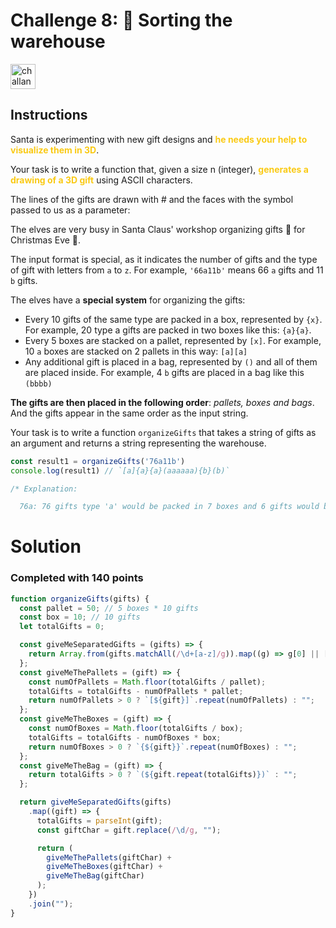 # Challenge 8: 🏬 Sorting the warehouse

<img src="https://adventjs.dev/challenges-2023/8.png" alt="challange-08" width="40px" height="40px" />

## Instructions

<p>Santa is experimenting with new gift designs and <strong style="color:rgb(250 202 21)">he needs your help to visualize them in 3D</strong>.</p>
<p>Your task is to write a function that, given a size n (integer), <strong style="color:rgb(250 202 21)">generates a drawing of a 3D gift</strong> using ASCII characters.</p>
<p>The lines of the gifts are drawn with # and the faces with the symbol passed to us as a parameter:</p>

<p>The elves are very busy in Santa Claus' workshop organizing gifts 🎁 for Christmas Eve 🎄.</p>
<p>The input format is special, as it indicates the number of gifts and the type of gift with letters from <code>a</code> to <code>z</code>. For example, <code>'66a11b'</code> means 66 <code>a</code> gifts and 11 <code>b</code> gifts.</p>
<p>The elves have a <strong>special system</strong> for organizing the gifts:</p>
<ul>
<li>Every 10 gifts of the same type are packed in a box, represented by <code>{x}</code>. For example, 20 type a gifts are packed in two boxes like this: <code>{a}{a}</code>.</li>
<li>Every 5 boxes are stacked on a pallet, represented by <code>[x]</code>. For example, 10 <code>a</code> boxes are stacked on 2 pallets in this way: <code>[a][a]</code></li>
<li>Any additional gift is placed in a bag, represented by <code>()</code> and all of them are placed inside. For example, 4 <code>b</code> gifts are placed in a bag like this <code>(bbbb)</code></li>
</ul>
<p><strong>The gifts are then placed in the following order</strong>: <em>pallets, boxes and bags</em>. And the gifts appear in the same order as the input string.</p>
<p>Your task is to write a function <code>organizeGifts</code> that takes a string of gifts as an argument and returns a string representing the warehouse.</p>

```js
const result1 = organizeGifts('76a11b')
console.log(result1) // `[a]{a}{a}(aaaaaa){b}(b)`

/* Explanation:

  76a: 76 gifts type 'a' would be packed in 7 boxes and 6 gifts would be left, resulting in 1 pallet [a] (for the first 5 boxes), 2 loose boxes {a}{a} and a bag with 6 gifts (aaaaaa)

```

# Solution
### Completed with 140 points
```js
function organizeGifts(gifts) {
  const pallet = 50; // 5 boxes * 10 gifts
  const box = 10; // 10 gifts
  let totalGifts = 0;

  const giveMeSeparatedGifts = (gifts) => {
    return Array.from(gifts.matchAll(/\d+[a-z]/g)).map((g) => g[0] || []);
  };
  const giveMeThePallets = (gift) => {
    const numOfPallets = Math.floor(totalGifts / pallet);
    totalGifts = totalGifts - numOfPallets * pallet;
    return numOfPallets > 0 ? `[${gift}]`.repeat(numOfPallets) : "";
  };
  const giveMeTheBoxes = (gift) => {
    const numOfBoxes = Math.floor(totalGifts / box);
    totalGifts = totalGifts - numOfBoxes * box;
    return numOfBoxes > 0 ? `{${gift}}`.repeat(numOfBoxes) : "";
  };
  const giveMeTheBag = (gift) => {
    return totalGifts > 0 ? `(${gift.repeat(totalGifts)})` : "";
  };

  return giveMeSeparatedGifts(gifts)
    .map((gift) => {
      totalGifts = parseInt(gift);
      const giftChar = gift.replace(/\d/g, "");

      return (
        giveMeThePallets(giftChar) +
        giveMeTheBoxes(giftChar) +
        giveMeTheBag(giftChar)
      );
    })
    .join("");
}
```